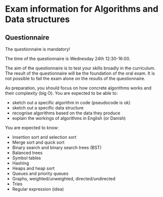 # Exam information for Algorithms and Data structures

## Questionnaire

The questionnaire is mandatory!

The time of the questionnaire is Wednesday 24th 12:30-16:00.

The aim of the questionnaire is to test your skills broadly in the curriculum. The result of the questionnaire will be the foundation of the oral exam. It is not possible to fail the exam alone on the results of the questionnaire.

As preparation, you should focus on how concrete algorithms works and their complexity (big O). You are expected to be able to:

* sketch out a specific algorithm in code (pseudocode is ok)
* sketch out a specific data structure 
* recognise algorithms based on the data they produce
* explain the workings of algorithms in English (or Danish)

You are expected to know:

* Insertion sort and selection sort
* Merge sort and quick sort
* Binary search and binary search trees (BST)
* Balanced trees
* Symbol tables
* Hashing
* Heaps and heap sort
* Queues and priority queues
* Graphs, weighted/unweighted, directed/undirected
* Tries
* Regular expression (idea)
